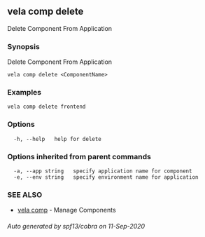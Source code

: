 ## vela comp delete

Delete Component From Application

### Synopsis

Delete Component From Application

```
vela comp delete <ComponentName>
```

### Examples

```
vela comp delete frontend
```

### Options

```
  -h, --help   help for delete
```

### Options inherited from parent commands

```
  -a, --app string   specify application name for component
  -e, --env string   specify environment name for application
```

### SEE ALSO

* [vela comp](vela_comp.md)	 - Manage Components

###### Auto generated by spf13/cobra on 11-Sep-2020
